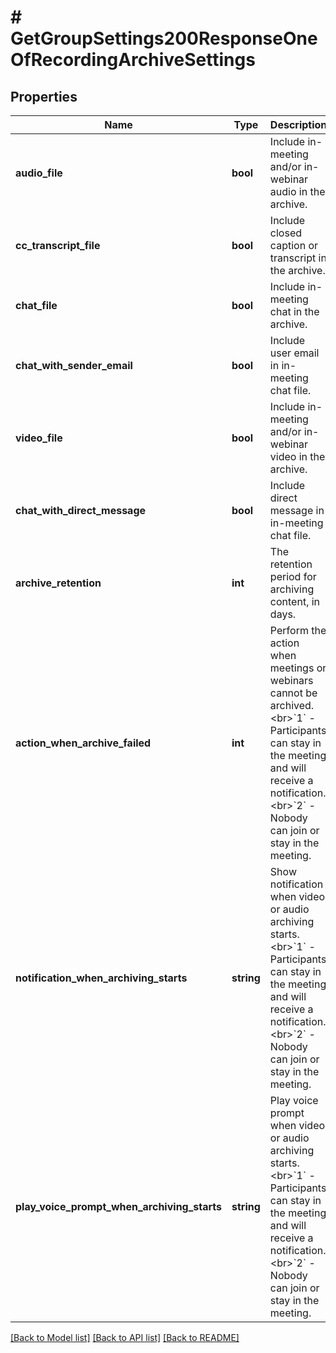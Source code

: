 # # GetGroupSettings200ResponseOneOfRecordingArchiveSettings

## Properties

Name | Type | Description | Notes
------------ | ------------- | ------------- | -------------
**audio_file** | **bool** | Include in-meeting and/or in-webinar audio in the archive. | [optional]
**cc_transcript_file** | **bool** | Include closed caption or transcript in the archive. | [optional]
**chat_file** | **bool** | Include in-meeting chat in the archive. | [optional]
**chat_with_sender_email** | **bool** | Include user email in in-meeting chat file. | [optional]
**video_file** | **bool** | Include in-meeting and/or in-webinar video in the archive. | [optional]
**chat_with_direct_message** | **bool** | Include direct message in in-meeting chat file. | [optional]
**archive_retention** | **int** | The retention period for archiving content, in days. | [optional]
**action_when_archive_failed** | **int** | Perform the action when meetings or webinars cannot be archived.&lt;br&gt;&#x60;1&#x60; - Participants can stay in the meeting and will receive a notification.&lt;br&gt;&#x60;2&#x60; - Nobody can join or stay in the meeting. | [optional]
**notification_when_archiving_starts** | **string** | Show notification when video or audio archiving starts.&lt;br&gt;&#x60;1&#x60; - Participants can stay in the meeting and will receive a notification.&lt;br&gt;&#x60;2&#x60; - Nobody can join or stay in the meeting. | [optional]
**play_voice_prompt_when_archiving_starts** | **string** | Play voice prompt when video or audio archiving starts.&lt;br&gt;&#x60;1&#x60; - Participants can stay in the meeting and will receive a notification.&lt;br&gt;&#x60;2&#x60; - Nobody can join or stay in the meeting. | [optional]

[[Back to Model list]](../../README.md#models) [[Back to API list]](../../README.md#endpoints) [[Back to README]](../../README.md)
